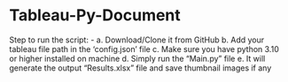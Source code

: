 # Tableau-Py-Document
Step to run the script: -
    a. Download/Clone it from GitHub
    b.	Add your tableau file path in the ‘config.json’ file
    c.	Make sure you have python 3.10 or higher installed on machine
    d.	Simply run the “Main.py” file
    e.	It will generate the output “Results.xlsx” file and save thumbnail images if any
